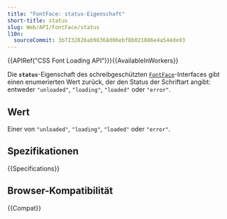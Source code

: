 ```yaml
---
title: "FontFace: status-Eigenschaft"
short-title: status
slug: Web/API/FontFace/status
l10n:
  sourceCommit: 3b7232826ab98368d06ebf8b021886e4a544de93
---
```


{{APIRef("CSS Font Loading API")}}{{AvailableInWorkers}}

Die **`status`**-Eigenschaft des schreibgeschützten [`FontFace`](/de/docs/Web/API/FontFace)-Interfaces gibt einen enumerierten Wert zurück, der den Status der Schriftart angibt: entweder `"unloaded"`, `"loading"`, `"loaded"` oder `"error"`.

## Wert

Einer von `"unloaded"`, `"loading"`, `"loaded"` oder `"error"`.

## Spezifikationen

{{Specifications}}

## Browser-Kompatibilität

{{Compat}}
